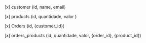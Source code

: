 [x] customer (id, name, email)

[x] products (id, quantidade, valor )

[x] Orders (id, {customer_id})

[x] orders_products (id, quantidade, valor, {order_id}, {product_id})

